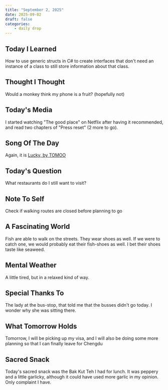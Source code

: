 ```yaml
---
title: "September 2, 2025"
date: 2025-09-02
draft: false
categories: 
    - daily drop
---
```


## Today I Learned  
How to use generic structs in C# to create interfaces that don't need an instance of a class to still store information about that class. 

## Thought I Thought
Would a monkey think my phone is a fruit? (hopefully not)

## Today's Media
I started watching "The good place" on Netflix after having it recommended, and read two chapters of "Press reset" (2 more to go).  

## Song Of The Day
Again, it is [Lucky, by TOMOO](https://www.youtube.com/watch?v=B6W3pvmWmX0)

## Today's Question
What restaurants do I still want to visit? 

## Note To Self
Check if walking routes are closed before planning to go

## A Fascinating World
Fish are able to walk on the streets. They wear shoes as well. If we were to catch one, we would probably eat their fish-shoes as well. I bet their shoes taste like seaweed. 

## Mental Weather
A little tired, but in a relaxed kind of way. 

## Special Thanks To 
The lady at the bus-stop, that told me that the busses didn't go today. I wonder why she was sitting there. 

## What Tomorrow Holds
Tomorrow, I will be picking up my visa, and I will also be doing some more planning so that I can finally leave for Chengdu

## Sacred Snack
Today's sacred snack was the Bak Kut Teh I had for lunch. It was peppery and a little garlicky, although it could have used more garlic in my opinion. Only complaint I have. 